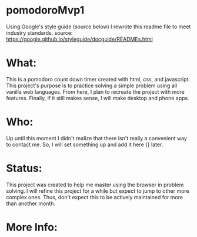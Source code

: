 # pomodoroMvp1

Using Google's style guide (source below) I rewrote this readme file to meet industry standards.
source: https://google.github.io/styleguide/docguide/READMEs.html

# What:
This is a pomodoro count down timer created with html, css, and javascript. This project's purpose is to practice solving a simple problem using all vanilla web languages. From here, I plan to recreate the project with more features. Finally, if it still makes sense, I will make desktop and phone apps. 

# Who:
Up until this moment I didn't realize that there isn't really a convenient way to contact me. So, I will set something up and add it here {} later.

# Status:
This project was created to help me master using the browser in problem solving. I will refine this project for a while but expect to jump to other more complex ones. Thus, don't expect this to be actively maintained for more than another month.

# More Info:

